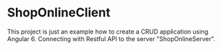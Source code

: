 # ShopOnlineClient

This project is just an example how to create a CRUD application using Angular 6. Connecting with Restful API to the server "ShopOnlineServer".